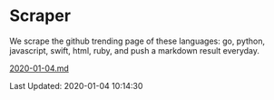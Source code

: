 # Scraper

We scrape the github trending page of these languages: go, python, javascript, swift, html, ruby, and push a markdown result everyday.

[2020-01-04.md](https://github.com/henson/Scraper/blob/master/2020-01-04.md)

Last Updated: 2020-01-04 10:14:30